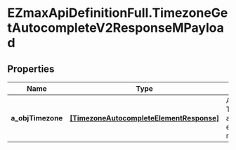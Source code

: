 # EZmaxApiDefinitionFull.TimezoneGetAutocompleteV2ResponseMPayload

## Properties

Name | Type | Description | Notes
------------ | ------------- | ------------- | -------------
**a_objTimezone** | [**[TimezoneAutocompleteElementResponse]**](TimezoneAutocompleteElementResponse.md) | An array of Timezone autocomplete element response. | 


